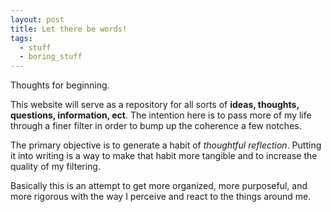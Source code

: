 ```yaml
---
layout: post
title: Let there be words!
tags:
  - stuff
  - boring_stuff
---
```


Thoughts for beginning.

This website will serve as a repository for all sorts of **ideas, thoughts, questions, information, ect**.
The intention here is to pass more of my life through a finer filter in order to bump up the coherence a few notches.

The primary objective is to generate a habit of *thoughtful reflection*. Putting it into writing is a way to make that habit more tangible and to increase the quality of my filtering.

Basically this is an attempt to get more organized, more purposeful, and more rigorous with the way I perceive and react to the things around me.  
